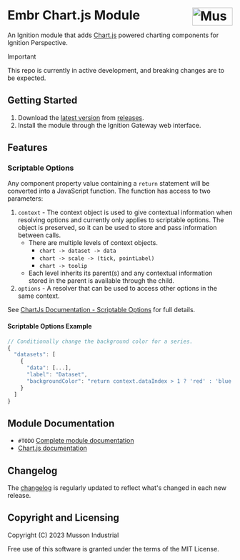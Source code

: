 # Embr Chart.js Module [<img src="https://cdn.mussonindustrial.com/files/public/images/emblem.svg" alt="Musson Industrial Logo" width="90" height="40" align="right">][embr]

An Ignition module that adds [Chart.js] powered charting components for Ignition Perspective.

> [!IMPORTANT]
> This repo is currently in active development, and breaking changes are to be expected.

## Getting Started
1. Download the [latest version] from [releases].
2. Install the module through the Ignition Gateway web interface.

## Features

### Scriptable Options
Any component property value containing a `return` statement will be converted into a JavaScript function.
The function has access to two parameters:
1. `context` - The context object is used to give contextual information when resolving options and currently only applies to scriptable options. The object is preserved, so it can be used to store and pass information between calls.
    - There are multiple levels of context objects.
      - `chart -> dataset -> data`
      - `chart -> scale -> (tick, pointLabel)`
      - `chart -> toolip`
    - Each level inherits its parent(s) and any contextual information stored in the parent is available through the child.
2. `options` - A resolver that can be used to access other options in the same context.

See [ChartJs Documentation - Scriptable Options](https://www.chartjs.org/docs/latest/general/options.html#scriptable-options) for full details.

#### Scriptable Options Example
```js
// Conditionally change the background color for a series. 
{
  "datasets": [
    {
      "data": [...],
      "label": "Dataset",
      "backgroundColor": "return context.dataIndex > 1 ? 'red' : 'blue'
    }
  ]
}
```



## Module Documentation
- `#TODO` [Complete module documentation][documentation]
- [Chart.js documentation][Chart.js documentation]

## Changelog

The [changelog](https://github.com/mussonindustrial/embr/blob/main/modules/embr-chart-js/CHANGELOG.md) is regularly updated to reflect what's changed in each new release.

## Copyright and Licensing

Copyright (C) 2023 Musson Industrial

Free use of this software is granted under the terms of the MIT License.

[embr]: https://github.com/mussonindustrial/embr
[releases]: https://github.com/mussonindustrial/embr/releases
[documentation]: https://docs.mussonindustrial.com/
[latest version]: https://github.com/mussonindustrial/embr/releases/download/embr-chart-js-0.1.3-SNAPSHOT/Embr-Chartjs-module.modl
[Chart.js]: https://www.chartjs.org/
[Chart.js documentation]: https://www.chartjs.org/docs/latest/